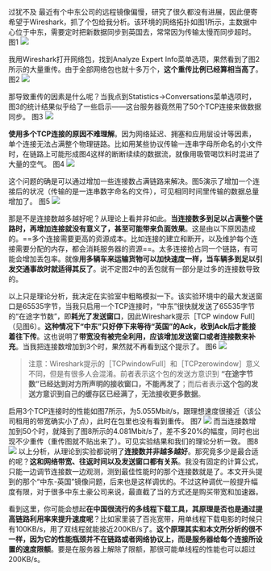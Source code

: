 
过犹不及
最近有个中东公司的远程镜像偏慢，研究了很久都没有进展，因此便寄希望于Wireshark，抓了个包给我分析。该环境的网络拓扑如图1所示，主数据中心位于中东，需要定时把新数据同步到英国去，常常因为传输太慢而同步超时。
图1
![](https://image-1307616428.cos.ap-beijing.myqcloud.com/Obsidian/202307091715088.png)

我用Wireshark打开网络包，找到Analyze Expert Info菜单选项，果然看到了图2所示的大量重传。由于全部网络包也就十多万个，**这个重传比例已经算相当高了**。
图2
![](https://image-1307616428.cos.ap-beijing.myqcloud.com/Obsidian/202307091716593.png)

那导致重传的因素是什么呢？当我点到Statistics→Conversations菜单选项时，图3的统计结果似乎给了一些启示——这台服务器竟然用了50个TCP连接来做数据同步。
图3
![](https://image-1307616428.cos.ap-beijing.myqcloud.com/Obsidian/202307091716809.png)

**使用多个TCP连接的原因不难理解**。因为网络延迟、拥塞和应用层设计等因素，单个连接无法占满整个物理链路。比如用某些协议传输一连串字母所命名的小文件时，在链路上可能形成图4这样的断断续续的数据流，就像用吸管喝饮料时混进了大量的空气。
图4
![](https://image-1307616428.cos.ap-beijing.myqcloud.com/Obsidian/202307091717188.png)

这个问题的确是可以通过增加一些连接数占满链路来解决。图5演示了增加一个连接后的状况（传输的是一连串数字命名的文件），可见相同时间里传输的数据总量增加了。
图5
![](https://image-1307616428.cos.ap-beijing.myqcloud.com/Obsidian/202307091717561.png)

那是不是连接数越多越好呢？从理论上看并非如此。**当连接数多到足以占满整个链路时，再增加连接就没有意义了，甚至可能带来负面效果**。这是由以下原因造成的。==多个连接需要更高的资源成本。比如连接的建立和断开，以及维护每个连接需要分配的内存，都会消耗服务器的资源==。太多连接抢占同一个链路，有可能会增加丢包率。就像**用多辆车来运输货物可以加快速度一样，当车辆多到足以引发交通事故时就适得其反了**。说不定图2中的丢包就有一部分是过多的连接数导致的。

以上只是理论分析，我决定在实验室中粗略模拟一下。该实验环境中的最大发送窗口是65535字节，当我只启用一个TCP连接时，“中东”很快就发送了65535字节的“在途字节数”，即**耗光了发送窗口**，因此Wireshark提示［TCP window Full］（见图6）。**这种情况下“中东”只好停下来等待“英国”的Ack，收到Ack后才能接着往下传**。这也说明了**带宽没有被完全利用，应该增加发送窗口或者连接数来补充**。当我把连接数增加到3个时，果然就不再看到这个提示了。
图6
![](https://image-1307616428.cos.ap-beijing.myqcloud.com/Obsidian/202307091719777.png)
> 注意：Wireshark提示的［TCPwindowFull］和［TCPzerowindow］意义不同，但是有很多人会混淆。前者表示这个包的发送方意识到 **“在途字节数”已经达到对方所声明的接收窗口，不能再发了**；而后者表示**这个包的发送方意识到自己的缓存区已经满了，无法接收更多数据**。

启用3个TCP连接时的性能如图7所示，为5.055Mbit/s，跟理想速度很接近（该公司租用的带宽确实小了点），此时在包里也没有看到重传。
图7
![](https://image-1307616428.cos.ap-beijing.myqcloud.com/Obsidian/202307091720159.png)
而当连接数增加到50个时，就降到了图8所示的4.081Mbit/s了，差不多20%的幅度，同时也出现不少重传（重传图就不贴出来了）。可见实验结果和我们的理论分析一致。
图8
![](https://image-1307616428.cos.ap-beijing.myqcloud.com/Obsidian/202307091721858.png)
以上分析，从理论到实验都说明了**连接数并非越多越好**。那究竟多少是最合适的呢？**这和网络带宽、往返时间以及发送窗口都有关系**。我没有固定的计算公式，只能一边调节连接数一边观测，测到最佳性能时的那个连接数就是了。本文开头提到的那个“中东-英国”镜像问题，后来也是这样调优的。不过这种调优一般提升幅度有限，对于很多中东土豪公司来说，最直截了当的方式还是购买带宽和加速器。

看到这里，你可能会想起**在中国很流行的多线程下载工具，其原理是否也是通过提高链路利用率来提升速度呢**？比如家里装了百兆宽带，用单线程下载电影的时候只有100KB/s，用了双线程就能接近200KB/s了。**这个原理其实和本文所分析的很不一样，因为它的性能瓶颈并不在链路或者网络协议上，而是服务器给每个连接所设置的速度限额**。要是在服务器上解除了限额，那很可能单线程的性能也可以超过200KB/s。